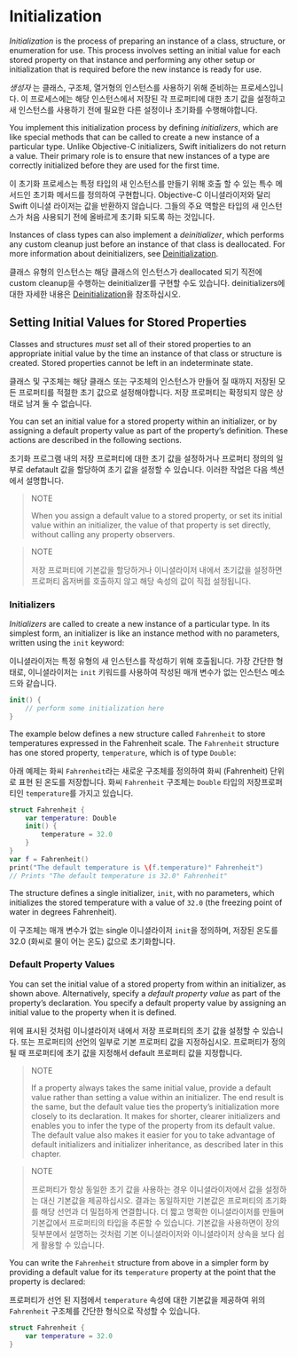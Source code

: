 # Initialization

*Initialization* is the process of preparing an instance of a class, structure, or enumeration for use. This process involves setting an initial value for each stored property on that instance and performing any other setup or initialization that is required before the new instance is ready for use.

*생성자* 는 클래스, 구조체, 열거형의 인스턴스를 사용하기 위해 준비하는 프로세스입니다. 이 프로세스에는 해당 인스턴스에서 저장된 각 프로퍼티에 대한 초기 값을 설정하고 새 인스턴스를 사용하기 전에 필요한 다른 설정이나 초기화를 수행해야합니다.



You implement this initialization process by defining *initializers*, which are like special methods that can be called to create a new instance of a particular type. Unlike Objective-C initializers, Swift initializers do not return a value. Their primary role is to ensure that new instances of a type are correctly initialized before they are used for the first time.

이 초기화 프로세스는 특정 타입의 새 인스턴스를 만들기 위해 호출 할 수 있는 특수 메서드인 초기화 메서드를 정의하여 구현합니다. Objective-C 이니셜라이저와 달리 Swift 이니셜 라이저는 값을 반환하지 않습니다. 그들의 주요 역할은 타입의 새 인스턴스가 처음 사용되기 전에 올바르게 초기화 되도록 하는 것입니다.



Instances of class types can also implement a *deinitializer*, which performs any custom cleanup just before an instance of that class is deallocated. For more information about deinitializers, see [Deinitialization](https://docs.swift.org/swift-book/LanguageGuide/Deinitialization.html).

클래스 유형의 인스턴스는 해당 클래스의 인스턴스가 deallocated 되기 직전에 custom cleanup을 수행하는 deinitializer를 구현할 수도 있습니다. deinitializers에 대한 자세한 내용은 [Deinitialization](https://docs.swift.org/swift-book/LanguageGuide/Deinitialization.html)을 참조하십시오.



## Setting Initial Values for Stored Properties

Classes and structures *must* set all of their stored properties to an appropriate initial value by the time an instance of that class or structure is created. Stored properties cannot be left in an indeterminate state.

클래스 및 구조체는 해당 클래스 또는 구조체의 인스턴스가 만들어 질 때까지 저장된 모든 프로퍼티를 적절한 초기 값으로 설정해야합니다. 저장 프로퍼티는 확정되지 않은 상태로 남겨 둘 수 없습니다.



You can set an initial value for a stored property within an initializer, or by assigning a default property value as part of the property’s definition. These actions are described in the following sections.

초기화 프로그램 내의 저장 프로퍼티에 대한 초기 값을 설정하거나 프로퍼티 정의의 일부로 defatault 값을 할당하여 초기 값을 설정할 수 있습니다. 이러한 작업은 다음 섹션에서 설명합니다.



> NOTE
>
> When you assign a default value to a stored property, or set its initial value within an initializer, the value of that property is set directly, without calling any property observers.

> NOTE
>
> 저장 프로퍼티에 기본값을 할당하거나 이니셜라이저 내에서 초기값을 설정하면 프로퍼티 옵저버를 호출하지 않고 해당 속성의 값이 직접 설정됩니다.



### Initializers

*Initializers* are called to create a new instance of a particular type. In its simplest form, an initializer is like an instance method with no parameters, written using the `init` keyword:

이니셜라이저는 특정 유형의 새 인스턴스를 작성하기 위해 호출됩니다. 가장 간단한 형태로, 이니셜라이저는 `init` 키워드를 사용하여 작성된 매개 변수가 없는 인스턴스 메소드와 같습니다.



```swift
init() {
    // perform some initialization here
}
```



The example below defines a new structure called `Fahrenheit` to store temperatures expressed in the Fahrenheit scale. The `Fahrenheit` structure has one stored property, `temperature`, which is of type `Double`:

아래 예제는 화씨 `Fahrenheit`라는 새로운 구조체를 정의하여 화씨 (Fahrenheit) 단위로 표현 된 온도를 저장합니다. 화씨 `Fahrenheit` 구조체는 `Double` 타입의 저장프로퍼티인 `temperature`를 가지고 있습니다.

```swift
struct Fahrenheit {
    var temperature: Double
    init() {
        temperature = 32.0
    }
}
var f = Fahrenheit()
print("The default temperature is \(f.temperature)° Fahrenheit")
// Prints "The default temperature is 32.0° Fahrenheit"
```



The structure defines a single initializer, `init`, with no parameters, which initializes the stored temperature with a value of `32.0` (the freezing point of water in degrees Fahrenheit).

이 구조체는 매개 변수가 없는 single 이니셜라이저 `init`을 정의하며, 저장된 온도를 32.0 (화씨로 물이 어는 온도) 값으로 초기화합니다.



### Default Property Values

You can set the initial value of a stored property from within an initializer, as shown above. Alternatively, specify a *default property value* as part of the property’s declaration. You specify a default property value by assigning an initial value to the property when it is defined.

위에 표시된 것처럼 이니셜라이저 내에서 저장 프로퍼티의 초기 값을 설정할 수 있습니다. 또는 프로퍼티의 선언의 일부로 기본 프로퍼티 값을 지정하십시오. 프로퍼티가 정의 될 때 프로퍼티에 초기 값을 지정해서 default 프로퍼티 값을 지정합니다.



> NOTE
>
> If a property always takes the same initial value, provide a default value rather than setting a value within an initializer. The end result is the same, but the default value ties the property’s initialization more closely to its declaration. It makes for shorter, clearer initializers and enables you to infer the type of the property from its default value. The default value also makes it easier for you to take advantage of default initializers and initializer inheritance, as described later in this chapter.

> NOTE
>
> 프로퍼티가 항상 동일한 초기 값을 사용하는 경우 이니셜라이저에서 값을 설정하는 대신 기본값을 제공하십시오. 결과는 동일하지만 기본값은 프로퍼티의 초기화를 해당 선언과 더 밀접하게 연결합니다. 더 짧고 명확한 이니셜라이저를 만들며 기본값에서 프로퍼티의 타입을 추론할 수 있습니다. 기본값을 사용하면이 장의 뒷부분에서 설명하는 것처럼 기본 이니셜라이저와 이니셜라이저 상속을 보다 쉽게 활용할 수 있습니다.



You can write the `Fahrenheit` structure from above in a simpler form by providing a default value for its `temperature` property at the point that the property is declared:

프로퍼티가 선언 된 지점에서 `temperature` 속성에 대한 기본값을 제공하여 위의 `Fahrenheit` 구조체를 간단한 형식으로 작성할 수 있습니다.

```swift
struct Fahrenheit { 
    var temperature = 32.0 
}
```



